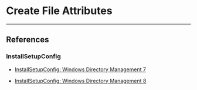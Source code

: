# Create File Attributes

---
## References

### InstallSetupConfig

- [InstallSetupConfig: Windows Directory Management 7](https://www.installsetupconfig.com/win32programming/windowsdirectoryapis3_6.html)

- [InstallSetupConfig: Windows Directory Management 8](https://www.installsetupconfig.com/win32programming/windowsdirectoryapis3_7.html)